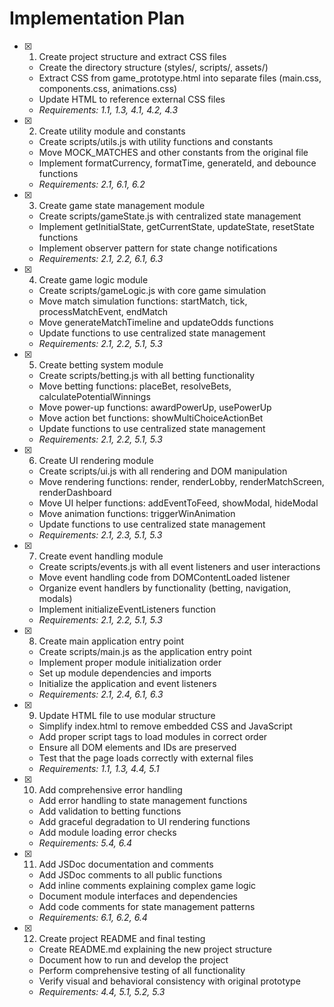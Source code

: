 # Implementation Plan

- [x] 1. Create project structure and extract CSS files

  - Create the directory structure (styles/, scripts/, assets/)
  - Extract CSS from game_prototype.html into separate files (main.css, components.css, animations.css)
  - Update HTML to reference external CSS files
  - _Requirements: 1.1, 1.3, 4.1, 4.2, 4.3_

- [x] 2. Create utility module and constants

  - Create scripts/utils.js with utility functions and constants
  - Move MOCK_MATCHES and other constants from the original file
  - Implement formatCurrency, formatTime, generateId, and debounce functions
  - _Requirements: 2.1, 6.1, 6.2_

- [x] 3. Create game state management module

  - Create scripts/gameState.js with centralized state management
  - Implement getInitialState, getCurrentState, updateState, resetState functions
  - Implement observer pattern for state change notifications
  - _Requirements: 2.1, 2.2, 6.1, 6.3_

- [x] 4. Create game logic module

  - Create scripts/gameLogic.js with core game simulation
  - Move match simulation functions: startMatch, tick, processMatchEvent, endMatch
  - Move generateMatchTimeline and updateOdds functions
  - Update functions to use centralized state management
  - _Requirements: 2.1, 2.2, 5.1, 5.3_

- [x] 5. Create betting system module

  - Create scripts/betting.js with all betting functionality
  - Move betting functions: placeBet, resolveBets, calculatePotentialWinnings
  - Move power-up functions: awardPowerUp, usePowerUp
  - Move action bet functions: showMultiChoiceActionBet
  - Update functions to use centralized state management
  - _Requirements: 2.1, 2.2, 5.1, 5.3_

- [x] 6. Create UI rendering module

  - Create scripts/ui.js with all rendering and DOM manipulation
  - Move rendering functions: render, renderLobby, renderMatchScreen, renderDashboard
  - Move UI helper functions: addEventToFeed, showModal, hideModal
  - Move animation functions: triggerWinAnimation
  - Update functions to use centralized state management
  - _Requirements: 2.1, 2.3, 5.1, 5.3_

- [x] 7. Create event handling module

  - Create scripts/events.js with all event listeners and user interactions
  - Move event handling code from DOMContentLoaded listener
  - Organize event handlers by functionality (betting, navigation, modals)
  - Implement initializeEventListeners function
  - _Requirements: 2.1, 2.2, 5.1, 5.3_

- [x] 8. Create main application entry point

  - Create scripts/main.js as the application entry point
  - Implement proper module initialization order
  - Set up module dependencies and imports
  - Initialize the application and event listeners
  - _Requirements: 2.1, 2.4, 6.1, 6.3_

- [x] 9. Update HTML file to use modular structure

  - Simplify index.html to remove embedded CSS and JavaScript
  - Add proper script tags to load modules in correct order
  - Ensure all DOM elements and IDs are preserved
  - Test that the page loads correctly with external files
  - _Requirements: 1.1, 1.3, 4.4, 5.1_

- [x] 10. Add comprehensive error handling

  - Add error handling to state management functions
  - Add validation to betting functions
  - Add graceful degradation to UI rendering functions
  - Add module loading error checks
  - _Requirements: 5.4, 6.4_

- [x] 11. Add JSDoc documentation and comments

  - Add JSDoc comments to all public functions
  - Add inline comments explaining complex game logic
  - Document module interfaces and dependencies
  - Add code comments for state management patterns
  - _Requirements: 6.1, 6.2, 6.4_

- [x] 12. Create project README and final testing
  - Create README.md explaining the new project structure
  - Document how to run and develop the project
  - Perform comprehensive testing of all functionality
  - Verify visual and behavioral consistency with original prototype
  - _Requirements: 4.4, 5.1, 5.2, 5.3_
